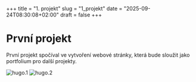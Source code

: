 +++
title = "1. projekt"
slug = "1_projekt"
date = "2025-09-24T08:30:08+02:00"
draft = false
+++

# První projekt

První projekt spočíval ve vytvoření webové stránky, která bude sloužit jako portfolium pro další projekty.

![hugo.1](https://kristynad.github.io/263952_ZPC_25/images/hugo1.png)
![hugo.2](https://kristynad.github.io/263952_ZPC_25/images/hugo2.png)